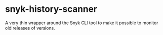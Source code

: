 # snyk-history-scanner

A very thin wrapper around the Snyk CLI tool to make it possible to monitor old releases of versions.